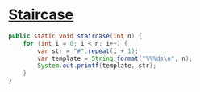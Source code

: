 # [Staircase](https://www.hackerrank.com/challenges/staircase/problem)

```java
public static void staircase(int n) {
    for (int i = 0; i < n; i++) {
        var str = "#".repeat(i + 1);
        var template = String.format("%%%ds\n", n);
        System.out.printf(template, str);
    }
}
```